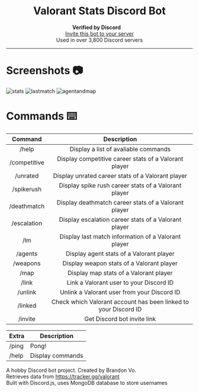 <h1 align="center">Valorant Stats Discord Bot</h1>
<p align="center">
  <b>Verified by Discord</b>
      <img src="https://emoji.gg/assets/emoji/6817_Discord_Verified.png" width="12" height="12"><br>
  <a href="https://discord.com/api/oauth2/authorize?client_id=833535533287866398&permissions=414464793664&scope=applications.commands%20bot">Invite this bot to your server</a> 
   <br>Used in over 3,800 Discord servers<br>
</p>

---
# Screenshots 📷
![stats](https://user-images.githubusercontent.com/76707560/123704292-83bc0080-d833-11eb-8256-fbc30e317e18.png)
![lastmatch](https://user-images.githubusercontent.com/76707560/123704304-8585c400-d833-11eb-828c-06a246597104.png)
![agentandmap](https://user-images.githubusercontent.com/76707560/123704310-86b6f100-d833-11eb-92cd-102cc42c63d9.png)


# Commands ⌨️
| Command        | Description    | 
| :-----------: | :--------: | 
| /help      | Display a list of avaliable commands      | 
| /competitive    | Display competitive career stats of a Valorant player | 
| /unrated     | Display unrated career stats of a Valorant player | 
| /spikerush    | Display spike rush career stats of a Valorant player | 
| /deathmatch    | Display deathmatch career stats of a Valorant player | 
| /escalation    | Display escalation career stats of a Valorant player | 
| /lm      | Display last match information of a Valorant player |  
| /agents  | Display agent stats of a Valorant player |
| /weapons  | Display weapon stats of a Valorant player |
| /map     | Display map stats of a Valorant player |
| /link | Link a Valorant user to your Discord ID    |
| /unlink | Unlink a Valorant user from your Discord ID    |
| /linked | Check which Valorant account has been linked to your Discord ID    |
| /invite | Get Discord bot invite link |

| Extra        | Description    | 
| ------------- |-------------| 
| /ping      | Pong!             | 
| /help      | Display commands   |

A hobby Discord bot project. Created by Brandon Vo.  
Retrieves data from https://tracker.gg/valorant  
Built with Discord.js, uses MongoDB database to store usernames

